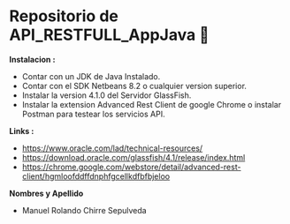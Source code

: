 # Repositorio de API_RESTFULL_AppJava 🙂
**Instalacion :**
- Contar con un JDK de Java Instalado.
- Contar con el SDK Netbeans 8.2 o cualquier version superior.
- Instalar la version 4.1.0 del Servidor GlassFish.
- Instalar la extension Advanced Rest Client de google Chrome o instalar Postman para testear los servicios API.

**Links :**
- https://www.oracle.com/lad/technical-resources/
- https://download.oracle.com/glassfish/4.1/release/index.html
- https://chrome.google.com/webstore/detail/advanced-rest-client/hgmloofddffdnphfgcellkdfbfbjeloo

**Nombres y Apellido**
- Manuel Rolando Chirre Sepulveda
